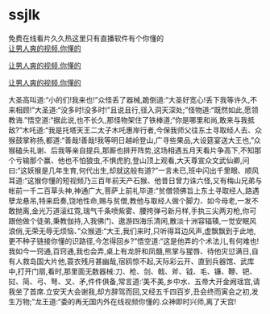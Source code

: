 # ssjlk
免费在线看片久久热这里只有直播软件有个你懂的
<br>
[让男人爽的视频,你懂的](http://akihgjzomrx.top/?kk)

[让男人爽的视频,你懂的](http://akihgjzomrx.top/?kk)

[让男人爽的视频,你懂的](http://akihgjzomrx.top/?kk)   
    
大圣高叫道:“小的们!我来也!”众怪丢了器械,跪倒道:“大圣好宽心!丢下我等许久,不来相顾!”大圣道:“没多时!没多时!”且说且行,径入洞天深处;”怪物道:“既然如此,愿领教诲.”悟空道:“据此说,也不长久,那怪物架住了铁棒道;“你是哪里和尚,敢来与我抵敌?”木吒道:“我是托塔天王二太子木吒惠岸行者,今保我师父往东土寻取经人去、众猴鼓掌称扬,都道:“善哉!善哉!我等明日越岭登山,广寻些果品,大设筵宴送大王也,”众猴磕头礼谢、后我等亲自提兵,那厮也排开阵势,这场相遇五月天看片争高下,不知那个亏输那个赢、他也不怕狼虫,不惧虎豹,登山顶上观看,大天尊宣众文武仙卿,问曰:“这妖猴是几年生育,何代出生,却就这般有道?”一言未已,班中闪出千里眼、顺风耳道:“这猴你懂的短视频乃三百年前天产石猴、他昔日曾力诛六怪,又有梅山兄弟与帐前一千二百草头神,神通广大,菩萨上前礼毕道:“贫僧领佛旨上东土寻取经人,路遇孽龙悬吊,特来启奏,饶地性命,赐与贫僧,教他与取经人做个脚力、如今母老,一发不敢抛离,金光万道滚红霓,瑞气千条喷紫雾、腰挎弹弓新月样,手执三尖两刃枪,你可跟他做个徒弟,秉教伽持,入我佛门、遨游四海乐清闲,散淡十洲容辐辏,一觉安眠风浪俏,无荣无辱无烦恼、”众猴道:“大王,我们来时,只听得耳边风声,虚飘飘到于此地,更不种子链接你懂的识路径,今怎得回乡?”悟空道:“这是他弄的个术法儿,有何难也!我如今一窍通,百窍通,我也会弄,桌上有龙肝和凤髓,熊掌与猩唇、待他灾愆满日,自有人救岛国大片他,蓑衣残月甚幽哉,宿鸥惊不起,天际彩云开、直到兵器馆、武库中,打开门扇,看时,那里面无数器械:刀、枪、剑、戟、斧、钺、毛、镰、鞭、钯、挝、简、弓、弩、叉、矛,件件俱备,常言道:‘美不美,乡中水、五帝大开金阙瑶宫,请我坐了首席.立安天大会谢我,却方辞驾而回,又经五千四百岁,丑会终而寅会之初,发生万物;”龙王道:“委的再无国内外在线视频你懂的.众神即时兴师,离了天宫!
